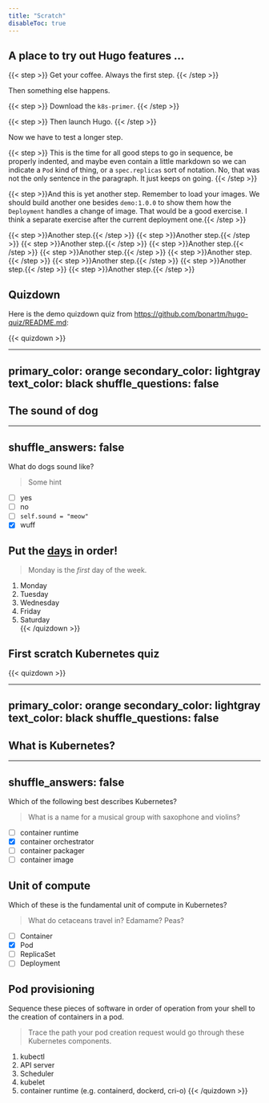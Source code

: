 ```yaml
---
title: "Scratch"
disableToc: true
---
```


## A place to try out Hugo features ...

{{< step >}}
Get your coffee. Always the first step.
{{< /step >}}

Then something else happens.

{{< step >}}
Download the `k8s-primer`.
{{< /step >}}

{{< step >}}
Then launch Hugo.
{{< /step >}}

Now we have to test a longer step.

{{< step >}}
This is the time for all good steps to go in sequence, be properly indented, and maybe even contain a little markdown so we can indicate a `Pod` kind of thing, or a `spec.replicas` sort of notation. No, that was not the only sentence in the paragraph. It just keeps on going.
{{< /step >}}

{{< step >}}And this is yet another step. Remember to load your images. We should build another one besides `demo:1.0.0` to show them how the `Deployment` handles a change of image. That would be a good exercise. I think a separate exercise after the current deployment one.{{< /step >}}

{{< step >}}Another step.{{< /step >}}
{{< step >}}Another step.{{< /step >}}
{{< step >}}Another step.{{< /step >}}
{{< step >}}Another step.{{< /step >}}
{{< step >}}Another step.{{< /step >}}
{{< step >}}Another step.{{< /step >}}
{{< step >}}Another step.{{< /step >}}
{{< step >}}Another step.{{< /step >}}
{{< step >}}Another step.{{< /step >}}

## Quizdown

Here is the demo quizdown quiz from https://github.com/bonartm/hugo-quiz/README.md:


{{< quizdown >}}

---
primary_color: orange
secondary_color: lightgray
text_color: black
shuffle_questions: false
---

## The sound of dog

---
shuffle_answers: false
---

What do dogs sound like?

> Some hint

- [ ] yes
- [ ] no
- [ ] `self.sound = "meow"`
- [x] wuff

## Put the [days](https://en.wikipedia.org/wiki/Day) in order!

> Monday is the *first* day of the week.

1. Monday
2. Tuesday
3. Wednesday
4. Friday
5. Saturday  
{{< /quizdown >}}

## First scratch Kubernetes quiz

{{< quizdown >}}

---
primary_color: orange
secondary_color: lightgray
text_color: black
shuffle_questions: false
---

## What is Kubernetes?

---
shuffle_answers: false
---

Which of the following best describes Kubernetes?

> What is a name for a musical group with saxophone and violins?

- [ ] container runtime
- [x] container orchestrator
- [ ] container packager
- [ ] container image

## Unit of compute

Which of these is the fundamental unit of compute in Kubernetes?

> What do cetaceans travel in? Edamame? Peas?

- [ ] Container
- [x] Pod
- [ ] ReplicaSet
- [ ] Deployment

## Pod provisioning

Sequence these pieces of software in order of operation from your shell to the creation of containers in a pod.

> Trace the path your pod creation request would go through these Kubernetes components.

1. kubectl
2. API server
3. Scheduler
4. kubelet
5. container runtime (e.g. containerd, dockerd, cri-o)
{{< /quizdown >}}
